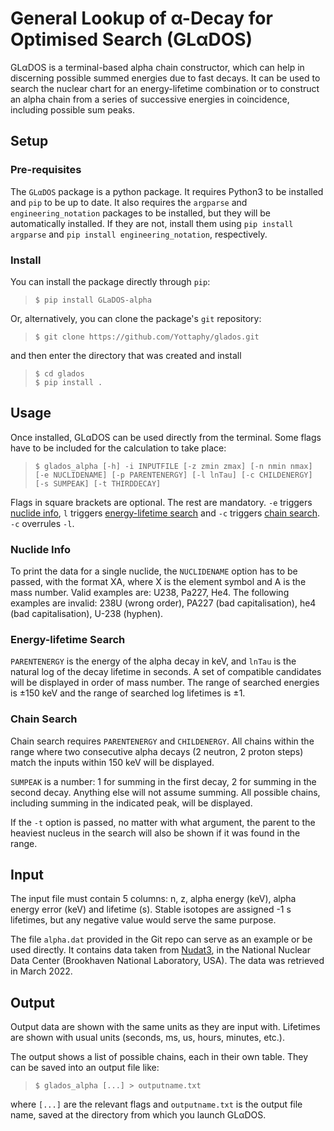 # General Lookup of α-Decay for Optimised Search (GLαDOS) #

GLαDOS is a terminal-based alpha chain constructor, which can help in discerning possible summed energies due to fast decays. It can be used to search the nuclear chart for an energy-lifetime combination or to construct an alpha chain from a series of successive energies in coincidence, including possible sum peaks. 

## Setup
### Pre-requisites
The `GLαDOS` package is a python package. It requires Python3 to be installed and `pip` to be up to date. It also requires the `argparse` and `engineering_notation` packages to be installed, but they will be automatically installed. If they are not, install them using `pip install argparse` and `pip install engineering_notation`, respectively.

### Install
You can install the package directly through `pip`: 

>`$ pip install GLaDOS-alpha`

Or, alternatively, you can clone the package's `git` repository:

>`$ git clone https://github.com/Yottaphy/glados.git`

and then enter the directory that was created and install

> `$ cd glados`\
> `$ pip install .`

## Usage
Once installed, GLαDOS can be used directly from the terminal. Some flags have to be included for the calculation to take place:
> `$ glados_alpha [-h] -i INPUTFILE [-z zmin zmax] [-n nmin nmax] [-e NUCLIDENAME] [-p PARENTENERGY] [-l lnTau] [-c CHILDENERGY] [-s SUMPEAK] [-t THIRDDECAY]`

Flags in square brackets are optional. The rest are mandatory. `-e` triggers [nuclide info](#nuclide-info), `l` triggers [energy-lifetime search](#energy-lifetime-search) and `-c` triggers [chain search](#chain-search). `-c` overrules `-l`.

### Nuclide Info
To print the data for a single nuclide, the `NUCLIDENAME` option has to be passed, with the format XA, where X is the element symbol and A is the mass number. Valid examples are: U238, Pa227, He4. The following examples are invalid: 238U (wrong order), PA227 (bad capitalisation), he4 (bad capitalisation), U-238 (hyphen).

### Energy-lifetime Search
`PARENTENERGY` is the energy of the alpha decay in keV, and `lnTau` is the natural log of the decay lifetime in seconds. A set of compatible candidates will be displayed in order of mass number. The range of searched energies is ±150 keV and the range of searched log lifetimes is ±1.

### Chain Search
Chain search requires `PARENTENERGY` and `CHILDENERGY`. All chains within the range where two consecutive alpha decays (2 neutron, 2 proton steps) match the inputs within 150 keV will be displayed.

`SUMPEAK` is a number: 1 for summing in the first decay, 2 for summing in the second decay. Anything else will not assume summing. All possible chains, including summing in the indicated peak, will be displayed.

If the `-t` option is passed, no matter with what argument, the parent to the heaviest nucleus in the search will also be shown if it was found in the range.

## Input

The input file must contain 5 columns: n, z, alpha energy (keV), alpha energy error (keV) and lifetime (s). Stable isotopes are assigned -1 s lifetimes, but any negative value would serve the same purpose. 

The file `alpha.dat` provided in the Git repo can serve as an example or be used directly. It contains data taken from [Nudat3](https://www.nndc.bnl.gov/nudat3/), in the National Nuclear Data Center (Brookhaven National Laboratory, USA). The data was retrieved in March 2022. 

## Output

Output data are shown with the same units as they are input with. Lifetimes are shown with usual units (seconds, ms, us, hours, minutes, etc.).

The output shows a list of possible chains, each in their own table. They can be saved into an output file like:

> `$ glados_alpha [...] > outputname.txt`

where `[...]` are the relevant flags and `outputname.txt` is the output file name, saved at the directory from which you launch GLαDOS.
